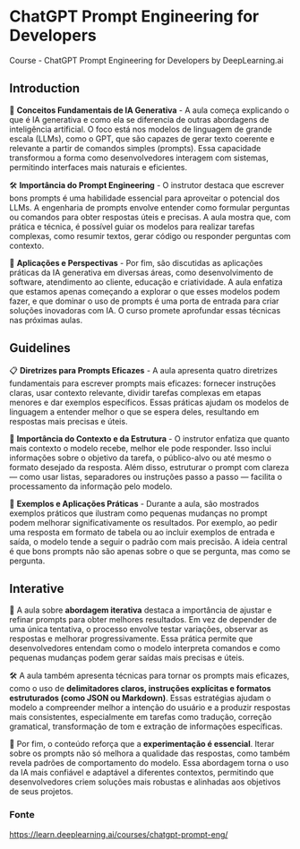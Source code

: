 # ChatGPT Prompt Engineering for Developers

Course - ChatGPT Prompt Engineering for Developers by DeepLearning.ai

## Introduction

🧠 **Conceitos Fundamentais de IA Generativa**  - A aula começa explicando o que é IA generativa e como ela se diferencia de outras abordagens de inteligência artificial. O foco está nos modelos de linguagem de grande escala (LLMs), como o GPT, que são capazes de gerar texto coerente e relevante a partir de comandos simples (prompts). Essa capacidade transformou a forma como desenvolvedores interagem com sistemas, permitindo interfaces mais naturais e eficientes.

🛠️ **Importância do Prompt Engineering** -  O instrutor destaca que escrever bons prompts é uma habilidade essencial para aproveitar o potencial dos LLMs. A engenharia de prompts envolve entender como formular perguntas ou comandos para obter respostas úteis e precisas. A aula mostra que, com prática e técnica, é possível guiar os modelos para realizar tarefas complexas, como resumir textos, gerar código ou responder perguntas com contexto.

🚀 **Aplicações e Perspectivas** -  Por fim, são discutidas as aplicações práticas da IA generativa em diversas áreas, como desenvolvimento de software, atendimento ao cliente, educação e criatividade. A aula enfatiza que estamos apenas começando a explorar o que esses modelos podem fazer, e que dominar o uso de prompts é uma porta de entrada para criar soluções inovadoras com IA. O curso promete aprofundar essas técnicas nas próximas aulas.

## Guidelines

📋 **Diretrizes para Prompts Eficazes** - A aula apresenta quatro diretrizes fundamentais para escrever prompts mais eficazes: fornecer instruções claras, usar contexto relevante, dividir tarefas complexas em etapas menores e dar exemplos específicos. Essas práticas ajudam os modelos de linguagem a entender melhor o que se espera deles, resultando em respostas mais precisas e úteis.

🧩 **Importância do Contexto e da Estrutura** -  O instrutor enfatiza que quanto mais contexto o modelo recebe, melhor ele pode responder. Isso inclui informações sobre o objetivo da tarefa, o público-alvo ou até mesmo o formato desejado da resposta. Além disso, estruturar o prompt com clareza — como usar listas, separadores ou instruções passo a passo — facilita o processamento da informação pelo modelo.

🎯 **Exemplos e Aplicações Práticas** -  Durante a aula, são mostrados exemplos práticos que ilustram como pequenas mudanças no prompt podem melhorar significativamente os resultados. Por exemplo, ao pedir uma resposta em formato de tabela ou ao incluir exemplos de entrada e saída, o modelo tende a seguir o padrão com mais precisão. A ideia central é que bons prompts não são apenas sobre o que se pergunta, mas como se pergunta.

## Interative

🧪 A aula sobre **abordagem iterativa** destaca a importância de ajustar e refinar prompts para obter melhores resultados. Em vez de depender de uma única tentativa, o processo envolve testar variações, observar as respostas e melhorar progressivamente. Essa prática permite que desenvolvedores entendam como o modelo interpreta comandos e como pequenas mudanças podem gerar saídas mais precisas e úteis.

🛠️ A aula também apresenta técnicas para tornar os prompts mais eficazes, como o uso de **delimitadores claros, instruções explícitas e formatos estruturados (como JSON ou Markdown)**. Essas estratégias ajudam o modelo a compreender melhor a intenção do usuário e a produzir respostas mais consistentes, especialmente em tarefas como tradução, correção gramatical, transformação de tom e extração de informações específicas.

🚀 Por fim, o conteúdo reforça que a **experimentação é essencial**. Iterar sobre os prompts não só melhora a qualidade das respostas, como também revela padrões de comportamento do modelo. Essa abordagem torna o uso da IA mais confiável e adaptável a diferentes contextos, permitindo que desenvolvedores criem soluções mais robustas e alinhadas aos objetivos de seus projetos.

### Fonte

https://learn.deeplearning.ai/courses/chatgpt-prompt-eng/